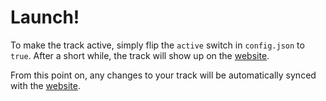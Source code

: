 # Launch!

To make the track active, simply flip the `active` switch in `config.json` to `true`.
After a short while, the track will show up on the [website](https://exercism.org/tracks).

From this point on, any changes to your track will be automatically synced with the [website](https://exercism.org/tracks).
